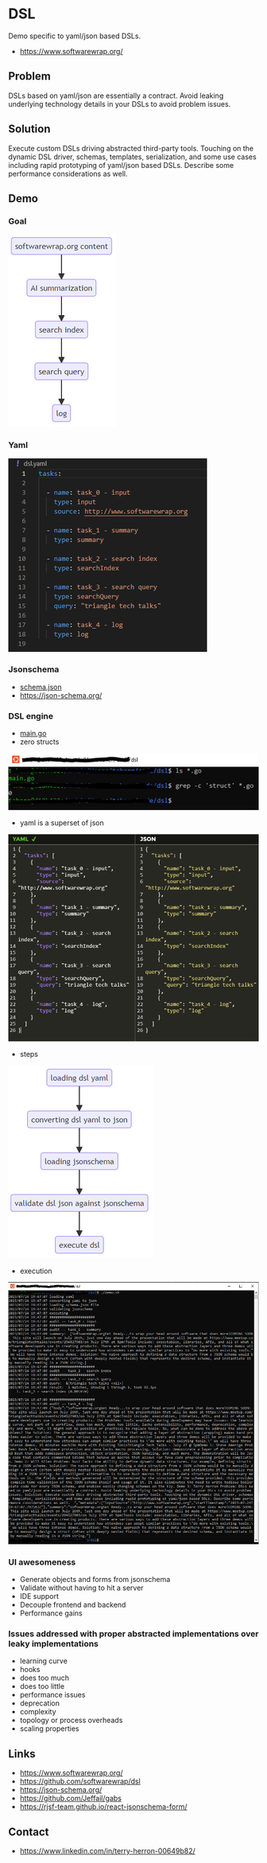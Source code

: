 # DSL
Demo specific to yaml/json based DSLs. 

* https://www.softwarewrap.org/

## Problem

DSLs based on yaml/json are essentially a contract. Avoid leaking underlying technology details in your DSLs to avoid problem issues.

## Solution

Execute custom DSLs driving abstracted third-party tools. Touching on the dynamic DSL driver, schemas, templates, serialization, and some use cases including rapid prototyping of yaml/json based DSLs. Describe some performance considerations as well.

## Demo 

### Goal
![Tasks](snippets/dsl-tasks.PNG "Tasks")

### Yaml
![Yaml](snippets/dsl.PNG "Yaml")

### Jsonschema

* [schema.json](./schema.json)
* https://json-schema.org/

### DSL engine

* [main.go](./main.go)
* zero structs

![Structless](snippets/zero-structs.PNG "Structless")

* yaml is a superset of json

![superset](snippets/yaml-is-json.PNG "Superset")

* steps

![Engine](snippets/dsl-driver.PNG "Engine")

* execution

![Execution](snippets/demo-execution.PNG "Execution")

### UI awesomeness

* Generate objects and forms from jsonschema
* Validate without having to hit a server
* IDE support
* Decouple frontend and backend
* Performance gains 
 
### Issues addressed with proper abstracted implementations over leaky implementations

* learning curve
* hooks
* does too much
* does too little
* performance issues
* deprecation
* complexity
* topology or process overheads
* scaling properties

## Links

* https://www.softwarewrap.org/
* https://github.com/softwarewrap/dsl
* https://json-schema.org/
* https://github.com/Jeffail/gabs
* https://rjsf-team.github.io/react-jsonschema-form/

## Contact

* https://www.linkedin.com/in/terry-herron-00649b82/
